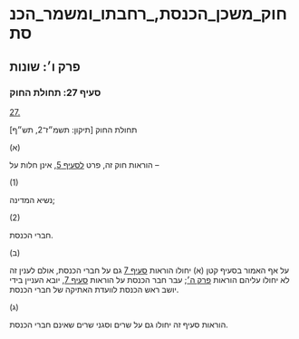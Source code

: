 # חוק_משכן_הכנסת,_רחבתו_ומשמר_הכנסת

## פרק ו׳: שונות

### סעיף 27: תחולת החוק

[27.](https://he.wikisource.org/wiki/חוק_משכן_הכנסת,_רחבתו_ומשמר_הכנסת#s_yp_27)

תחולת החוק [תיקון: תשמ״ז־2, תש״ף]

(א)

הוראות חוק זה, פרט [לסעיף 5](https://he.wikisource.org/wiki/חוק_משכן_הכנסת,_רחבתו_ומשמר_הכנסת#s_yp_5), אינן חלות על –

(1)

נשיא המדינה;

(2)

חברי הכנסת.

(ב)

על אף האמור בסעיף קטן (א) יחולו הוראות [סעיף 7](https://he.wikisource.org/wiki/חוק_משכן_הכנסת,_רחבתו_ומשמר_הכנסת#s_yp_7) גם על חברי הכנסת, אולם לענין זה לא יחולו עליהם הוראות [פרק ה׳](https://he.wikisource.org/wiki/חוק_משכן_הכנסת,_רחבתו_ומשמר_הכנסת#prq_h); עבר חבר הכנסת על הוראות [סעיף 7](https://he.wikisource.org/wiki/חוק_משכן_הכנסת,_רחבתו_ומשמר_הכנסת#s_yp_7), יובא העניין בידי יושב ראש הכנסת לוועדת האתיקה של חברי הכנסת.

(ג)

הוראות סעיף זה יחולו גם על שרים וסגני שרים שאינם חברי הכנסת.